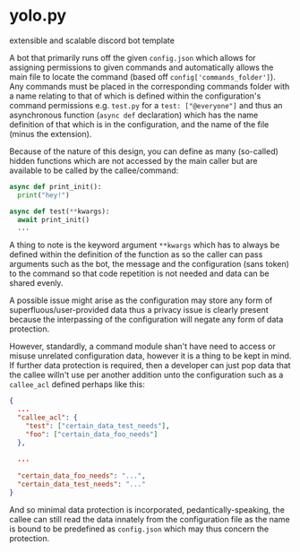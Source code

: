 # yolo.py
extensible and scalable discord bot template

A bot that primarily runs off the given `config.json` which allows for assigning permissions to given commands and automatically allows the main file to locate the command (based off `config['commands_folder']`).
Any commands must be placed in the corresponding commands folder with a name relating to that of which is defined within the configuration's command permissions e.g. `test.py` for a `test: ["@everyone"]` and thus an asynchronous function (`async def` declaration) which has the name definition of that which is in the configuration, and the name of the file (minus the extension).

Because of the nature of this design, you can define as many (so-called) hidden functions which are not accessed by the main caller but are available to be called by the callee/command:

```py
async def print_init():
  print("hey!")

async def test(**kwargs):
  await print_init()
  ...
```

A thing to note is the keyword argument `**kwargs` which has to always be defined within the definition of the function as so the caller can pass arguments such as the bot, the message and the configuration (sans token) to the command so that code repetition is not needed and data can be shared evenly.

A possible issue might arise as the configuration may store any form of superfluous/user-provided data thus a privacy issue is clearly present because the interpassing of the configuration will negate any form of data protection.

However, standardly, a command module shan't have need to access or misuse unrelated configuration data, however it is a thing to be kept in mind. If further data protection is required, then a developer can just pop data that the callee willn't use per another addition unto the configuration such as a `callee_acl` defined perhaps like this:

```json
{
  ...
  "callee_acl": {
    "test": ["certain_data_test_needs"],
    "foo": ["certain_data_foo_needs"]
  },
  
  ...
  
  "certain_data_foo_needs": "...",
  "certain_data_test_needs": "..."
}
```

And so minimal data protection is incorporated, pedantically-speaking, the callee can still read the data innately from the configuration file as the name is bound to be predefined as `config.json` which may thus concern the protection.
